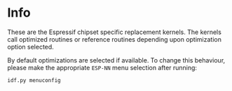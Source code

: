 # Info

These are the Espressif chipset specific replacement kernels.
The kernels call optimized routines or reference routines depending upon optimization option selected.

By default optimizations are selected if available.
To change this behaviour, please make the appropriate `ESP-NN` menu selection after running:

```
idf.py menuconfig
```
